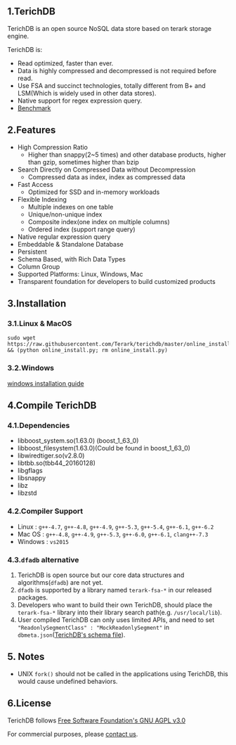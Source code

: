 ## 1.TerichDB
TerichDB is an open source NoSQL data store based on terark storage engine.

TerichDB is:

- Read optimized, faster than ever.
- Data is highly compressed and decompressed is not required before read.
- Use FSA and succinct technologies, totally different from B+ and LSM(Which is widely used in other data stores).
- Native support for regex expression query.
- [Benchmark](http://terark.com/blog/detail/2)

## 2.Features
- High Compression Ratio
  - Higher than snappy(2~5 times) and other database products, higher than gzip, sometimes higher than bzip
- Search Directly on Compressed Data without Decompression
  - Compressed data as index, index as compressed data
- Fast Access
  - Optimized for SSD and in-memory workloads
- Flexible Indexing
  - Multiple indexes on one table
  - Unique/non-unique index
  - Composite index(one index on multiple columns)
  - Ordered index (support range query)
- Native regular expression query
- Embeddable & Standalone Database
- Persistent
- Schema Based, with Rich Data Types
- Column Group
- Supported Platforms: Linux, Windows, Mac
- Transparent foundation for developers to build customized products

## 3.Installation

### 3.1.Linux & MacOS

```
sudo wget https://raw.githubusercontent.com/Terark/terichdb/master/online_install.py && (python online_install.py; rm online_install.py)
```

### 3.2.Windows
[windows installation guide](http://terark.com/docs/2)

## 4.Compile TerichDB

### 4.1.Dependencies

  - libboost_system.so(1.63.0) (boost_1_63_0)
  - libboost_filesystem(1.63.0)(Could be found in boost_1_63_0)
  - libwiredtiger.so(v2.8.0)
  - libtbb.so(tbb44_20160128)
  - libgflags
  - libsnappy
  - libz
  - libzstd

### 4.2.Compiler Support

- Linux : `g++-4.7`, `g++-4.8`, `g++-4.9`, `g++-5.3`, `g++-5.4`, `g++-6.1`, `g++-6.2`
- Mac OS : `g++-4.8`, `g++-4.9`, `g++-5.3`, `g++-6.0`, `g++-6.1`, `clang++-7.3`
- Windows : `vs2015`

### 4.3.`dfadb` alternative
1. TerichDB is open source but our core data structures and algorithms(`dfadb`) are not yet.
2. `dfadb` is supported by a library named `terark-fsa-*` in our released packages.
3. Developers who want to build their own TerichDB, should place the `terark-fsa-*` library into their library search path(e.g. `/usr/local/lib`).
4. User compiled TerichDB can only uses limited APIs, and need to set `"ReadonlySegmentClass" : "MockReadonlySegment"` in `dbmeta.json`([TerichDB's schema file](http://terark.com/docs/4)).

## 5. Notes
- UNIX `fork()` should not be called in the applications using TerichDB, this would cause undefined behaviors.

## 6.License
TerichDB follows [Free Software Foundation's GNU AGPL v3.0](http://www.gnu.org/licenses/agpl-3.0.html)

For commercial purposes, please  [contact us](http://www.terark.com).
